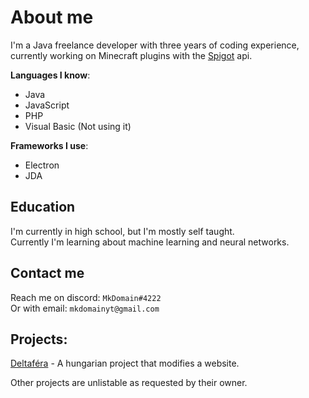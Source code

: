 # About me
I'm a Java freelance developer with three years of coding experience, currently working on Minecraft plugins with the [Spigot](https://www.spigotmc.org) api.

**Languages I know**:
- Java
- JavaScript
- PHP
- Visual Basic (Not using it)

**Frameworks I use**:
- Electron
- JDA

## Education

I'm currently in high school, but I'm mostly self taught. \
Currently I'm learning about machine learning and neural networks.


## Contact me

Reach me on discord: `MkDomain#4222` \
Or with email: `mkdomainyt@gmail.com`

## Projects:

[Deltaféra](https://github.com/MkDomain/Deltafera) - A hungarian project that modifies a website.

Other projects are unlistable as requested by their owner.
